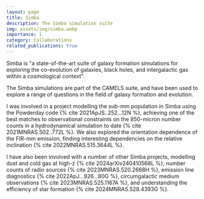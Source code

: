 ```yaml
---
layout: page
title: Simba
description: The Simba simulation suite
img: assets/img/simba.webp
importance: 1
category: Collaborations
related_publications: true
---
```


Simba is "a state-of-the-art suite of galaxy formation simulations for exploring the co-evolution of galaxies, black holes, and intergalactic gas within a cosmological context".

The Simba simulations are part of the CAMELS suite, and have been used to explore a range of questions in the field of galaxy formation and evolution.

I was involved in a project modelling the sub-mm population in Simba using the Powderday code {% cite 2021ApJS..252...12N %}, achieving one of the best matches to observational constraints on the 850-micron number counts in a hydrodynamical simulation to date {% cite 2021MNRAS.502..772L %}.
We also explored the orientation dependence of the FIR-mm emission, finding interesting dependencies on the relative inclination {% cite 2022MNRAS.515.3644L %}.

I have also been involved with a number of other Simba projects, modelling dust and cold gas at high-z {% cite 2024arXiv240410568L %}, number counts of radio sources {% cite 2023MNRAS.520.2668H %}, emission line diagnostics {% cite 2022ApJ...926...80G %}, circumgalactic medium observations {% cite 2023MNRAS.525.1167A %}, and understanding the efficiency of star formation {% cite 2024MNRAS.528.4393G %}.